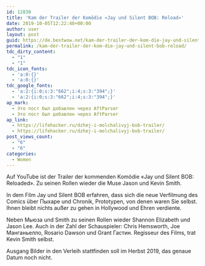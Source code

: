 ```yaml
---
id: 12830
title: 'Kam der Trailer der Komödie «Jay und Silent BOB: Reload»'
date: 2019-10-05T12:22:48+00:00
author: user
layout: post
guid: https://de.bestwow.net/kam-der-trailer-der-kom-die-jay-und-silent-bob-reload/
permalink: /kam-der-trailer-der-kom-die-jay-und-silent-bob-reload/
tdc_dirty_content:
  - "1"
  - "1"
tdc_icon_fonts:
  - 'a:0:{}'
  - 'a:0:{}'
tdc_google_fonts:
  - 'a:2:{i:0;s:3:"662";i:4;s:3:"394";}'
  - 'a:2:{i:0;s:3:"662";i:4;s:3:"394";}'
ap_mark:
  - Это пост был добавлен через AftParser
  - Это пост был добавлен через AftParser
ap_link:
  - https://lifehacker.ru/dzhej-i-molchalivyj-bob-trailer/
  - https://lifehacker.ru/dzhej-i-molchalivyj-bob-trailer/
post_views_count:
  - "6"
  - "6"
categories:
  - Women
---
```

Auf YouTube ist der Trailer der kommenden Komödie «Jay und Silent BOB: Reloaded». Zu seinen Rollen wieder die Muse Jason und Kevin Smith.</p> 

In dem Film Jay und Silent BOB erfahren, dass sich die neue Verfilmung des Comics über Пыхаре und Chronik, Prototypen, von denen waren Sie selbst. Ihnen bleibt nichts außer zu gehen in Hollywood und Ehren verdiente.

Neben Мьюза und Smith zu seinen Rollen wieder Shannon Elizabeth und Jason Lee. Auch in der Zahl der Schauspieler: Chris Hemsworth, Joe Манганьелло, Rosario Dawson und Grant Гастин. Regisseur des Films, trat Kevin Smith selbst.

Ausgang Bilder in den Verleih stattfinden soll im Herbst 2019, das genaue Datum noch nicht.